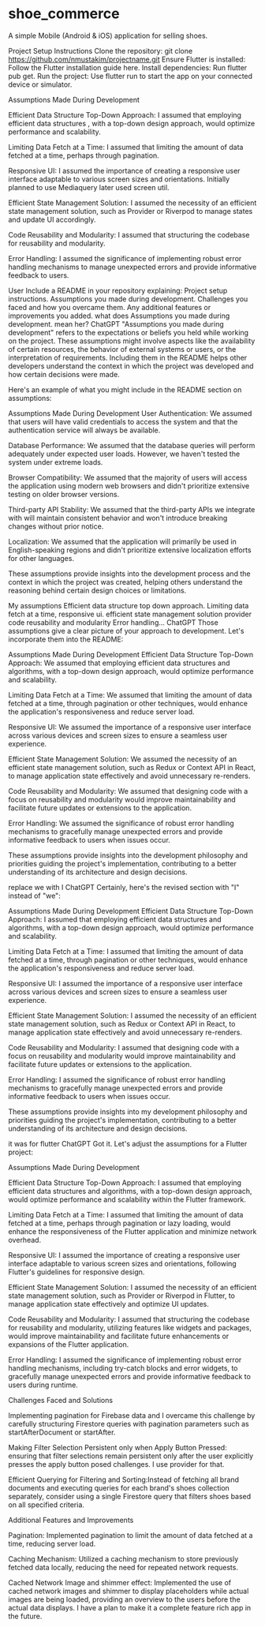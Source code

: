 # shoe_commerce

A simple Mobile (Android & iOS) application for selling shoes.

Project Setup Instructions
Clone the repository: git clone https://github.com/nmustakim/projectname.git
Ensure Flutter is installed: Follow the Flutter installation guide here.
Install dependencies: Run flutter pub get.
Run the project: Use flutter run to start the app on your connected device or simulator.


Assumptions Made During Development

Efficient Data Structure Top-Down Approach: I assumed that employing efficient data structures , 
with a top-down design approach, would optimize performance and scalability.

Limiting Data Fetch at a Time: I assumed that limiting the amount of data fetched at a time, perhaps through pagination.

Responsive UI: I assumed the importance of creating a responsive user interface adaptable to various screen sizes and orientations. Initially planned to use Mediaquery later used screen util.

Efficient State Management Solution: I assumed the necessity of an efficient state management solution, such as Provider or Riverpod to manage states and update UI accordingly.

Code Reusability and Modularity: I assumed that structuring the codebase for reusability and modularity.

Error Handling: I assumed the significance of implementing robust error handling mechanisms to  manage unexpected errors and provide informative feedback to users.





User
Include a README in your repository explaining:
Project setup instructions.
Assumptions you made during development.
Challenges you faced and how you overcame them.
Any additional features or improvements you added.
what does  Assumptions you made during development. mean her?
ChatGPT
"Assumptions you made during development" refers to the expectations or beliefs you held while working on the project. These assumptions might involve aspects like the availability of certain resources, the behavior of external systems or users, or the interpretation of requirements. Including them in the README helps other developers understand the context in which the project was developed and how certain decisions were made.

Here's an example of what you might include in the README section on assumptions:

Assumptions Made During Development
User Authentication: We assumed that users will have valid credentials to access the system and that the authentication service will always be available.

Database Performance: We assumed that the database queries will perform adequately under expected user loads. However, we haven't tested the system under extreme loads.

Browser Compatibility: We assumed that the majority of users will access the application using modern web browsers and didn't prioritize extensive testing on older browser versions.

Third-party API Stability: We assumed that the third-party APIs we integrate with will maintain consistent behavior and won't introduce breaking changes without prior notice.

Localization: We assumed that the application will primarily be used in English-speaking regions and didn't prioritize extensive localization efforts for other languages.

These assumptions provide insights into the development process and the context in which the project was created, helping others understand the reasoning behind certain design choices or limitations.

My assumptions Efficient data structure top down approach. Limiting data fetch at a time, responsive ui. efficient state management solution provider code reusability and modularity Error handling...
ChatGPT
Those assumptions give a clear picture of your approach to development. Let's incorporate them into the README:

Assumptions Made During Development
Efficient Data Structure Top-Down Approach: We assumed that employing efficient data structures and algorithms, with a top-down design approach, would optimize performance and scalability.

Limiting Data Fetch at a Time: We assumed that limiting the amount of data fetched at a time, through pagination or other techniques, would enhance the application's responsiveness and reduce server load.

Responsive UI: We assumed the importance of a responsive user interface across various devices and screen sizes to ensure a seamless user experience.

Efficient State Management Solution: We assumed the necessity of an efficient state management solution, such as Redux or Context API in React, to manage application state effectively and avoid unnecessary re-renders.

Code Reusability and Modularity: We assumed that designing code with a focus on reusability and modularity would improve maintainability and facilitate future updates or extensions to the application.

Error Handling: We assumed the significance of robust error handling mechanisms to gracefully manage unexpected errors and provide informative feedback to users when issues occur.

These assumptions provide insights into the development philosophy and priorities guiding the project's implementation, contributing to a better understanding of its architecture and design decisions.

replace we with I
ChatGPT
Certainly, here's the revised section with "I" instead of "we":

Assumptions Made During Development
Efficient Data Structure Top-Down Approach: I assumed that employing efficient data structures and algorithms, with a top-down design approach, would optimize performance and scalability.

Limiting Data Fetch at a Time: I assumed that limiting the amount of data fetched at a time, through pagination or other techniques, would enhance the application's responsiveness and reduce server load.

Responsive UI: I assumed the importance of a responsive user interface across various devices and screen sizes to ensure a seamless user experience.

Efficient State Management Solution: I assumed the necessity of an efficient state management solution, such as Redux or Context API in React, to manage application state effectively and avoid unnecessary re-renders.

Code Reusability and Modularity: I assumed that designing code with a focus on reusability and modularity would improve maintainability and facilitate future updates or extensions to the application.

Error Handling: I assumed the significance of robust error handling mechanisms to gracefully manage unexpected errors and provide informative feedback to users when issues occur.

These assumptions provide insights into my development philosophy and priorities guiding the project's implementation, contributing to a better understanding of its architecture and design decisions.

it was for flutter
ChatGPT
Got it. Let's adjust the assumptions for a Flutter project:

Assumptions Made During Development

Efficient Data Structure Top-Down Approach: I assumed that employing efficient data structures and algorithms, with a top-down design approach, would optimize performance and scalability within the Flutter framework.

Limiting Data Fetch at a Time: I assumed that limiting the amount of data fetched at a time, perhaps through pagination or lazy loading, would enhance the responsiveness of the Flutter application and minimize network overhead.

Responsive UI: I assumed the importance of creating a responsive user interface adaptable to various screen sizes and orientations, following Flutter's guidelines for responsive design.

Efficient State Management Solution: I assumed the necessity of an efficient state management solution, such as Provider or Riverpod in Flutter, to manage application state effectively and optimize UI updates.

Code Reusability and Modularity: I assumed that structuring the codebase for reusability and modularity, utilizing features like widgets and packages, would improve maintainability and facilitate future enhancements or expansions of the Flutter application.

Error Handling: I assumed the significance of implementing robust error handling mechanisms, including try-catch blocks and error widgets, to gracefully manage unexpected errors and provide informative feedback to users during runtime.




Challenges Faced and Solutions

 Implementing pagination for Firebase data and I overcame this challenge by carefully structuring Firestore queries with pagination parameters such as startAfterDocument or startAfter.

Making Filter Selection Persistent only when Apply Button Pressed:
ensuring that filter selections remain persistent only after the user explicitly presses the apply button posed challenges. I use provider for that.  

Efficient Querying for Filtering and Sorting:Instead of fetching all brand documents and executing queries for each brand's shoes collection separately, 
consider using a single Firestore query that filters shoes based on all specified criteria.

Additional Features and Improvements

Pagination: Implemented pagination to limit the amount of data fetched at a time, reducing server load.

Caching Mechanism: Utilized a caching mechanism to store previously fetched data locally, reducing the need for repeated network requests.

Cached Network Image and shimmer effect: Implemented the use of cached network images and shimmer to display placeholders while actual images are being loaded,
providing an overview to the users before the actual data displays.
I have a plan to make it a complete feature rich app in the future.


